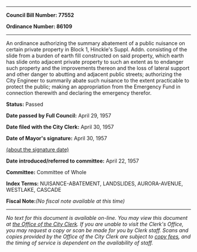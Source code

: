 

********

**Council Bill Number: 77552**
   
**Ordinance Number: 86109**
********

 An ordinance authorizing the summary abatement of a public nuisance on certain private property in Block 1, Hinckle's Suppl. Addn. consisting of the slide from a burden of earth fill constructed on said property, which earth has slide onto adjacent private property to such an extent as to endanger such property and the improvements thereon and the loss of lateral support and other danger to abutting and adjacent public streets; authorizing the City Engineer to summarily abate such nuisance to the extent practicable to protect the public; making an appropriation from the Emergency Fund in connection therewith and declaring the emergency therefor.

**Status:** Passed
   
**Date passed by Full Council:** April 29, 1957
   
**Date filed with the City Clerk:** April 30, 1957
   
**Date of Mayor's signature:** April 30, 1957
   
[(about the signature date)](/~public/approvaldate.htm)
   
   
   
**Date introduced/referred to committee:** April 22, 1957
   
**Committee:** Committee of Whole
   
   
**Index Terms:** NUISANCE-ABATEMENT, LANDSLIDES, AURORA-AVENUE, WESTLAKE, CASCADE

**Fiscal Note:**_(No fiscal note available at this time)_
********

_No text for this document is available on-line. You may view this document at [the Office of the City Clerk](http://www.seattle.gov/leg/clerk/contactUs.htm). If you are unable to visit the Clerk's Office, you may request a copy or scan be made for you by Clerk staff. Scans and copies provided by the Office of the City Clerk are subject to [copy fees](http://clerk.seattle.gov/~public/clerkfees.htm), and the timing of service is dependent on the availability of staff._

